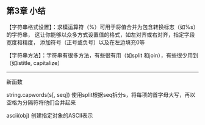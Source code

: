 第3章 小结
------------------------------------------------------------
【字符串格式设置】：求模运算符（%）可用于将值合并为包含转换标志（如%s）的字符串，
这让你能够以众多方式设置值的格式，如左对齐或右对齐，指定字段宽度和精度，
添加符号（正号或负号）以及在左边填充0等

【字符串方法】：字符串有很多方法，有些很有用（如split 和join），有些很少用到（如istitle, capitalize）

------------------------------------------------------
新函数

string.capwords(s[, seq])  使用split根据seq拆分s，将每项的首字母大写，再以空格为分隔符将他们合并起来

ascii(obj)  创建指定对象的ASCII表示
